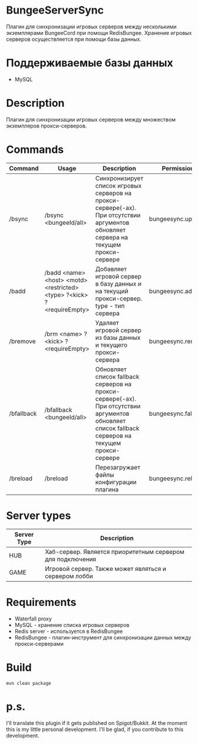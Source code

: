 # BungeeServerSync
Плагин для синхронизации игровых серверов между несколькими экземплярами BungeeCord при помощи RedisBungee.
Хранение игровых серверов осуществляется при помощи базы данных.

# Поддерживаемые базы данных
* MySQL

# Description
Плагин для синхронизации игровых серверов между множеством экземпляров прокси-серверов.

# Commands

| Command    | Usage                                                                         | Description                                                                                                                                       | Permission          | Alias |
|------------|-------------------------------------------------------------------------------|---------------------------------------------------------------------------------------------------------------------------------------------------|---------------------|-------|
| /bsync     | /bsync \<bungeeId/all>                                                        | Синхронизирует список игровых серверов на прокси-сервере(-ах). При отсутствии аргументов обновляет сервера на текущем прокси-сервере              | bungeesync.update   | none  |
| /badd      | /badd \<name> \<host> \<motd> \<restricted> \<type> ?\<kick> ?\<requireEmpty> | Добавляет игровой сервер в базу данных и на текущий прокси-сервер. type - тип сервера                                                             | bungeesync.add      | none  |
| /bremove   | /brm \<name> ?\<kick> ?\<requireEmpty>                                        | Удаляет игровой сервер из базы данных и текущего прокси-сервера                                                                                   | bungeesync.remove   | brm   |
| /bfallback | /bfallback \<bungeeId/all>                                                    | Обновляет список fallback серверов на прокси-сервере(-ах). При отсутствии аргументов обновляет список fallback серверов на текущем прокси-сервере | bungeesync.fallback | none  |
| /breload   | /breload                                                                      | Перезагружает файлы конфигурации плагина                                                                                                          | bungeesync.reload   | none  |

# Server types

| Server Type | Description                                                |
|-------------|------------------------------------------------------------|
| HUB         | Хаб-сервер. Является приоритетным сервером для подключения |
| GAME        | Игровой сервер. Также может являться и сервером лобби      |                                          |


# Requirements
* Waterfall proxy
* MySQL - хранение списка игровых серверов
* Redis server - используется в RedisBungee
* RedisBungee - плагин-инструмент для синхронизации данных между прокси-серверами

# Build
```
mvn clean package
```

# p.s.
I'll translate this plugin if it gets published on Spigot/Bukkit.
At the moment this is my little personal development.
I'll be glad, if you contribute to this development.
